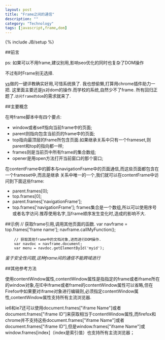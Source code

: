 ```yaml
---
layout: post
title: "Frame之间的通信"
description: ""
category: "Technology"
tags: [javascript,frame,dom]
---
```

{% include JB/setup %}

##前言

ps: 如果可以不用frame,建议别用,影响seo优化的同时也复杂了DOM操作

不过有时Frame别无选择.

[ys](http://blog.ysmood.org/ "ysmood")做的一键评教确实好用,可惜系统换了.
我也想偷懒,打算用chrome插件助力一把.
这里面主要还是js对dom的操作.而学校的系统,自然少不了frame.
所有回归正题了.`访问frame的dom`的需求就来了.

##主要概念

在垮frame脚本中有四个要点:
*	window或者self指向当前frame中的页面;
*	parent则指向包含当前页的frame中的页面;
*	top指向最顶层的frame所包含页面.如果继承关系中只有一个frameset,则parent和top的指向都一样;
*	frames则是当前页中所有frame的集合数组;
*	opener是用open方法打开当前窗口的那个窗口;

在contentFrame中的脚本与navigationFrame中的页面通信,而这些页面都包含在一个frameset中,而且是继承
关系中唯一的一个,我们就可以在contentFrame中访问到下面这些frame:
*	parent.frames[0];
*	top.frames[0];
*	parent.frames['navigationFrame'];
*	top.frames['navigationFrame'];
frames集合是一个数组,所以可以使用序号或者名字访问.推荐使用名字,当frame顺序发生变化时,造成的影响不大.

##示例
		// 获取frame引用,调用其他页面的函数.
		var navframe = top.frames['frame name'];
		navframe.callMyFunction();

		// 获取其他frame中的文档对象,进而进行DOM操作.
		var navdoc = navframe.document;
		var menu = navdoc.getElementById('myid');

*鉴于安全性问题,这种frame间的通信不能跨域进行*

##其他参考方法

使用contentWindow属性,contentWindow属性是指指定的frame或者iframe所在的window对象,在IE中iframe或者frame的contentWindow属性可以省略,但在Firefox中如果要对iframe对象进行编辑则,必须指定contentWindow属性,contentWindow属性支持所有主流浏览器.

ie6和ie7还可以使用document.frames["iframe Name"]或者document.frames["iframe ID"]来获取相当于contentWindow属性,而firefox和chrome并不支持这些document.frames["iframe Name"]或者document.frames["iframe ID"],但是window.frames["iframe Name"]或window.frames[index]（index是索引值）也支持所有主流浏览器；